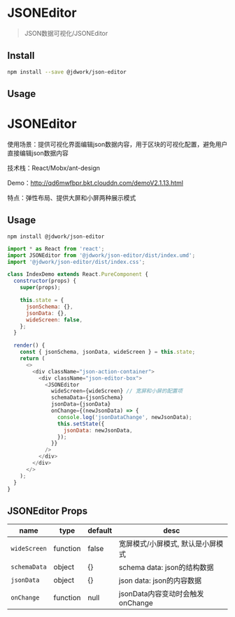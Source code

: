 # JSONEditor

> JSON数据可视化/JSONEditor

## Install

```bash
npm install --save @jdwork/json-editor
```

## Usage

# JSONEditor

使用场景：提供可视化界面编辑json数据内容，用于区块的可视化配置，避免用户直接编辑json数据内容

技术栈：React/Mobx/ant-design

Demo：http://qd6mwfbpr.bkt.clouddn.com/demoV2.1.13.html

特点：弹性布局、提供大屏和小屏两种展示模式

## Usage

```
npm install @jdwork/json-editor
```

```js
import * as React from 'react';
import JSONEditor from '@jdwork/json-editor/dist/index.umd';
import '@jdwork/json-editor/dist/index.css';

class IndexDemo extends React.PureComponent {
  constructor(props) {
    super(props);

    this.state = {
      jsonSchema: {},
      jsonData: {},
      wideScreen: false,
    };
  }

  render() {
    const { jsonSchema, jsonData, wideScreen } = this.state;
    return (
      <>
        <div className="json-action-container">
          <div className="json-editor-box">
            <JSONEditor
              wideScreen={wideScreen} // 宽屏和小屏的配置项
              schemaData={jsonSchema}
              jsonData={jsonData}
              onChange={(newJsonData) => {
                console.log('jsonDataChange', newJsonData);
                this.setState({
                  jsonData: newJsonData,
                });
              }}
            />
          </div>
        </div>
      </>
    );
  }
}
```

## JSONEditor Props

| name         | type     | default | desc                            |
| ------------ | -------- | ------- | ------------------------------- |
| `wideScreen` | function | false   | 宽屏模式/小屏模式, 默认是小屏模式     |
| `schemaData` | object   | {}      | schema data: json的结构数据       |
| `jsonData`   | object   | {}      | json data: json的内容数据         |
| `onChange`   | function | null    | jsonData内容变动时会触发onChange   |

